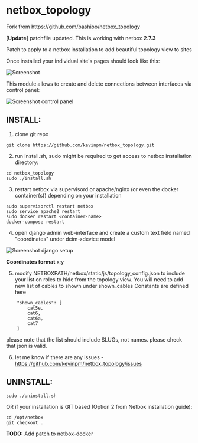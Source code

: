 # netbox_topology

Fork from https://github.com/bashioo/netbox_topology

[**Update**] patchfile updated. This is working with netbox **2.7.3**


Patch to apply to a netbox installation to add beautiful topology view to sites

Once installed your individual site's pages should look like this:

![Screenshot](docs/screenshot-site.png "Screenshot of site's page")

This module allows to create and delete connections between interfaces via control panel:

![Screenshot control panel](docs/screenshot-panel.png "Screenshot of the control panel")

## INSTALL:

1. clone git repo

```
git clone https://github.com/kevinpm/netbox_topology.git
```

2. run install.sh, sudo might be required to get access to netbox installation directory:

```
cd netbox_topology
sudo ./install.sh
```

3. restart netbox via supervisord or apache/nginx (or even the docker container(s)) depending on your installation

```
sudo supervisorctl restart netbox
sudo service apache2 restart
sudo docker restart <container-name>
docker-compose restart
```

4. open django admin web-interface and create a custom text field named "coordinates" under dcim->device model

![Screenshot django setup](docs/screenshot-customfield.png "Screenshot of django setup")

**Coordinates format** x;y

5. modify NETBOXPATH/netbox/static/js/topology_config.json to include your list on roles to hide from the topology view. You will need to add new list of cables to shown under shown_cables
Constants are defined here
```
    "shown_cables": [
        cat5e,
        cat6,
        cat6a,
        cat7
    ]
```

please note that the list should include SLUGs, not names. please check that json is valid.

6. let me know if there are any issues - https://github.com/kevinpm/netbox_topology/issues



## UNINSTALL:

```
sudo ./uninstall.sh
```

OR if your installation is GIT based (Option 2 from Netbox installation guide):

```
cd /opt/netbox
git checkout .
```
**TODO:** Add patch to netbox-docker
